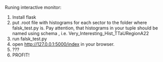 Runing interactive monitor:
1. Install flask
2. put .root file with histograms for each sector to the folder where falsk_test.py is. Pay attention, that histograms in your tuple should be named using schema <Something><SectorName>, i.e. Very_Interesting_Hist_TTaURegionA22
3. run falsk_test.py 
4. open http://127.0.0.1:5000/index in your browser.
5. ???
6. PROFIT!
